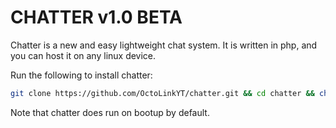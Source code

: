 # CHATTER v1.0 BETA
Chatter  is a new and easy lightweight chat system. It is written in php, and you can host it on any linux device.

Run the following to install chatter:

```bash
git clone https://github.com/OctoLinkYT/chatter.git && cd chatter && chmod +x install.sh && ./install.sh
```
Note that chatter does run on bootup by default.
